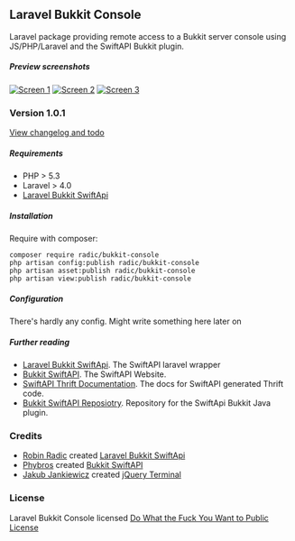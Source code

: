 ## Laravel Bukkit Console
Laravel package providing remote access to a Bukkit server console using JS/PHP/Laravel and the SwiftAPI Bukkit plugin.



##### Preview screenshots
[![Screen 1](http://i.imgur.com/uEkDzmgs.jpg)](https://github.com/RobinRadic/laravel-bukkit-console/blob/master/ss1.jpg)
[![Screen 2](http://i.imgur.com/D4nUPY3s.jpg)](https://github.com/RobinRadic/laravel-bukkit-console/blob/master/ss2.jpg)
[![Screen 3](http://i.imgur.com/SMLPHf5s.jpg)](https://github.com/RobinRadic/laravel-bukkit-console/blob/master/ss3.jpg)


### Version 1.0.1
[View changelog and todo](https://github.com/RobinRadic/laravel-bukkit-console/blob/master/changelog.md)

##### Requirements
- PHP > 5.3 
- Laravel > 4.0
- [Laravel Bukkit SwiftApi](https://github.com/RobinRadic/laravel-bukkit-swiftapi)


##### Installation
Require with composer:
```Batchfile
composer require radic/bukkit-console
php artisan config:publish radic/bukkit-console
php artisan asset:publish radic/bukkit-console
php artisan view:publish radic/bukkit-console
```

##### Configuration
There's hardly any config. Might write something here later on

##### Further reading
- [Laravel Bukkit SwiftApi](https://github.com/RobinRadic/laravel-bukkit-swiftapi). The SwiftAPI laravel wrapper
- [Bukkit SwiftAPI](http://dev.bukkit.org/bukkit-plugins/swiftapi). The SwiftAPI Website.
- [SwiftAPI Thrift Documentation](http://willwarren.com/docs/swiftapi/latest/). The docs for SwiftAPI generated Thrift code.
- [Bukkit SwiftAPI Reposiotry](https://bitbucket.org/phybros/swiftapi). Repository for the SwiftApi Bukkit Java plugin.

### Credits
- [Robin Radic](https://github.com/RobinRadic) created [Laravel Bukkit SwiftApi](https://github.com/RobinRadic/laravel-bukkit-swiftapi)
- [Phybros](http://dev.bukkit.org/profiles/phybros) created [Bukkit SwiftAPI](http://dev.bukkit.org/bukkit-plugins/swiftapi)
- [Jakub Jankiewicz](http://jcubic.pl) created [jQuery Terminal](http://terminal.jcubic.pl)

### License
Laravel Bukkit Console licensed [Do What the Fuck You Want to Public License](http://www.wtfpl.net/)